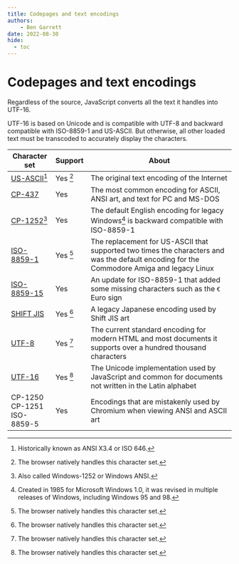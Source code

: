 ```yaml
---
title: Codepages and text encodings
authors:
    - Ben Garrett
date: 2022-08-30
hide:
  - toc
---
```

# Codepages and text encodings

Regardless of the source, JavaScript converts all the text it handles into UTF-16.

UTF-16 is based on Unicode and is compatible with UTF-8 and backward compatible with ISO-8859-1 and US-ASCII. But otherwise, all other loaded text must be transcoded to accurately display the characters.

| Character set | Support | About |
| -- | -- | -- |
| [US-ASCII](https://en.wikipedia.org/wiki/ISO/IEC_646)[^1] | Yes [^4] | The original text encoding of the Internet |
| [CP-437](https://en.wikipedia.org/wiki/Code_page_437) | Yes | The most common encoding for ASCII, ANSI art, and text for PC and MS-DOS |
| [CP-1252](https://en.wikipedia.org/wiki/Windows-1252)[^2] | Yes | The default English encoding for legacy Windows[^3] is backward compatible with ISO-8859-1 |
| [ISO-8859-1](https://en.wikipedia.org/wiki/ISO/IEC_8859-1) | Yes [^4] | The replacement for US-ASCII that supported two times the characters and was the default encoding for the Commodore Amiga and legacy Linux |
| [ISO-8859-15](https://en.wikipedia.org/wiki/ISO/IEC_8859-15) | Yes | An update for ISO-8859-1 that added some missing characters such as the `€` Euro sign |
| [SHIFT JIS](https://en.wikipedia.org/wiki/Shift_JIS) | Yes [^4] | A legacy Japanese encoding used by Shift JIS art |
| [UTF-8](http://unicode.org/faq/utf_bom.html#utf8-1) | Yes [^4] | The current standard encoding for modern HTML and most documents it supports over a hundred thousand characters |
| [UTF-16](http://unicode.org/faq/utf_bom.html#utf16-1) | Yes [^4] | The Unicode implementation used by JavaScript and common for documents not written in the Latin alphabet |
| CP-1250<br>CP-1251<br>ISO-8859-5 | Yes | Encodings that are mistakenly used by Chromium when viewing ANSI and ASCII art |

[^1]: Historically known as ANSI X3.4 or ISO 646.
[^2]: Also called Windows-1252 or Windows ANSI.
[^3]: Created in 1985 for Microsoft Windows 1.0, it was revised in multiple releases of Windows, including Windows 95 and 98.
[^4]: The browser natively handles this character set.